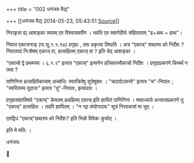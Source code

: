 +++
title = "002 धनंजय वैद्य"

+++
[[धनंजय वैद्य	2014-05-23, 05:43:51 [Source](https://groups.google.com/g/samskrita/c/o7IZFIIDUHE)]]



निराकृता ह्य् आशङ्का स्वयम् एव विश्वासवर्येण । भवति एव सवर्णदीर्घः संहितायाम् "ह+अथ = हाथ"।  
  
निपात एकाजनाङ् (पा.सू.१.१.१४) प्रगृह्यः , ततः प्रकृत्या तिष्ठति । अत्र "एकाच्" शब्दस्य को निर्देशः ? निपातपदं नि:शेषम् एकाज् वा, हल्सहितम् एकाज् वा ? इति चेद् आशङ्का ।  
  
"एकाचो द्वे प्रथमस्य । ६.१.२" इत्यत्र "एकाच्" इत्यनेन हल्सितस्यैकाचो निर्देशः । प्रगृह्यप्रकरणे किमर्थं न तथा ?  
  
पाणिनिना हल्सहितैकाचाम् अच्संधि: स्वरचितेषु सूत्रेषूक्तः ।
"चादयोऽसत्त्वे" इत्यत्र "च"-निपातः ; "स्वरितस्य तूदात्तः" इत्यत्र "तु"-निपातः, इत्यादयः ।  
  
प्रगृह्यसंज्ञाविषये "एकाच्" केवलम् हल्रहितम् एकाच् इति ज्ञापितं पाणिनिना । षष्ठाध्याये अभ्यासप्रकरणे तु "एकाच्" हल्सहितः । तदपि ज्ञापितम् । "न न्द्रा संयोगादयः" सूत्रं निरवकाशं मा भूत् ।  
  
एतद्विधं "एकाच्"छब्दस्य को निर्देशः? इति भिन्नो विवेकः कुर्यात् ।  
  
इति मे मति: ।  
  
धनंजयः



